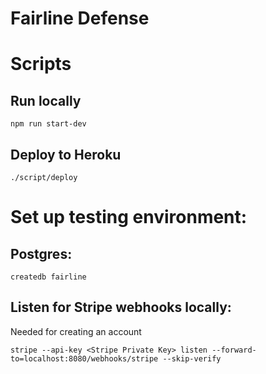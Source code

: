 # Fairline Defense

# Scripts

## Run locally

```
npm run start-dev
```

## Deploy to Heroku

```
./script/deploy
```
# Set up testing environment:

## Postgres:
```
createdb fairline
```
## Listen for Stripe webhooks locally:
Needed for creating an account
```
stripe --api-key <Stripe Private Key> listen --forward-to=localhost:8080/webhooks/stripe --skip-verify

```

